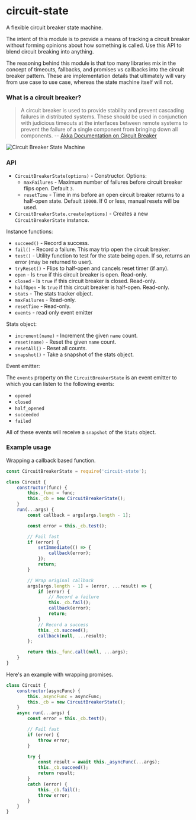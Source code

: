 
# circuit-state

A flexible circuit breaker state machine.

The intent of this module is to provide a means of tracking a circuit breaker without forming opinions about how something is called. Use this API to blend circuit breaking into anything.

The reasoning behind this module is that too many libraries mix in the concept of timeouts, fallbacks, and promises vs callbacks into the circuit breaker pattern. These are implementation details that ultimately will vary from use case to use case, whereas the state machine itself will not.

### What is a circuit breaker?

> A circuit breaker is used to provide stability and prevent cascading failures in distributed systems. These should be used in conjunction with judicious timeouts at the interfaces between remote systems to prevent the failure of a single component from bringing down all components.
-- [Akka Documentation on Circuit Breaker](https://doc.akka.io/docs/akka/2.5/common/circuitbreaker.html)

![Circuit Breaker State Machine](https://doc.akka.io/docs/akka/2.5/images/circuit-breaker-states.png)

### API

- `CircuitBreakerState(options)` - Constructor. Options:
    - `maxFailures` - Maximum number of failures before circuit breaker flips open. Default `3`.
    - `resetTime` - Time in ms before an open circuit breaker returns to a half-open state. Default `10000`. If 0 or less, manual resets will be used.
- `CircuitBreakerState.create(options)` - Creates a new `CircuitBreakerState` instance.

Instance functions:

- `succeed()` - Record a success.
- `fail()` - Record a failure. This may trip open the circuit breaker.
- `test()` - Utility function to test for the state being open. If so, returns an error (may be returned to user).
- `tryReset()` - Flips to half-open and cancels reset timer (if any).
- `open` - Is `true` if this circuit breaker is open. Read-only.
- `closed` - Is `true` if this circuit breaker is closed. Read-only.
- `halfOpen` - Is `true` if this circuit breaker is half-open. Read-only.
- `stats` - The stats tracker object.
- `maxFailures` - Read-only.
- `resetTime` - Read-only.
- `events` - read only event emitter

Stats object:

- `increment(name)` - Increment the given `name` count.
- `reset(name)` - Reset the given `name` count.
- `resetAll()` - Reset all counts.
- `snapshot()` - Take a snapshot of the stats object.

Event emitter:

The `events` property on the `CircuitBreakerState` is an event emitter to which you can listen to the following events:

- `opened` 
- `closed`
- `half_opened`
- `succeeded`
- `failed`

All of these events will receive a `snapshot` of the `Stats` object.

### Example usage

Wrapping a callback based function.

```javascript
const CircuitBreakerState = require('circuit-state');

class Circuit {
    constructor(func) {
        this._func = func;
        this._cb = new CircuitBreakerState();
    }
    run(...args) {
        const callback = args[args.length - 1];

        const error = this._cb.test();

        // Fail fast
        if (error) {
            setImmediate(() => {
                callback(error);
            });
            return;
        }

        // Wrap original callback
        args[args.length - 1] = (error, ...result) => {
            if (error) {
                // Record a failure
                this._cb.fail();
                callback(error);
                return;
            }
            // Record a success
            this._cb.succeed();
            callback(null, ...result);
        };

        return this._func.call(null, ...args);
    }
}
```

Here's an example with wrapping promises.

```javascript
class Circuit {
    constructor(asyncFunc) {
        this._asyncFunc = asyncFunc;
        this._cb = new CircuitBreakerState();
    }
    async run(...args) {
        const error = this._cb.test();

        // Fail fast
        if (error) {
            throw error;
        }

        try {
            const result = await this._asyncFunc(...args);
            this._cb.succeed();
            return result;
        }
        catch (error) {
            this._cb.fail();
            throw error;
        }
    }
}
```
